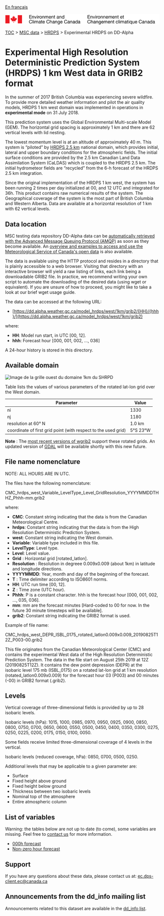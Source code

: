[En français](readme_hrdps-datamart-alpha_fr.md)

![ECCC logo](../../img_eccc-logo.png)

[TOC](../../readme_en.md) > [MSC data](../readme_en.md) > [HRDPS](readme_hrdps_en.md) > Experimental HRDPS on DD-Alpha 

# Experimental High Resolution Deterministic Prediction System (HRDPS) 1 km West data in GRIB2 format

In the summer of 2017 British Columbia was experiencing severe wildfire.  To provide more detailed weather information and pilot the air quality models, HRDPS 1 km west domain was implemented in operations in **experimental mode** on 31 July 2018. 

This prediction system uses the Global Environmental Multi-scale Model (GEM). The horizontal grid spacing is approximately 1 km and there are 62 vertical levels with lid nesting. 

The lowest momentum level is at an altitude of approximately 40 m. This system is “piloted” by [HRDPS 2.5 km](readme_hrdps_en.md) national domain, which provides initial, lateral and upper boundary conditions for the atmospheric fields.  The initial surface conditions are provided by the 2.5 km Canadian Land Data Assimilation System (CaLDAS) which is coupled to the HRDPS 2.5 km. The initial hydrometeor fields are “recycled” from the 6-h forecast of the HRDPS 2.5 km integration. 

Since the original implementation of the HRDPS 1 km west, the system has been running 2 times per day initialized at 00, and 12 UTC and integrated for 36h. This product contains raw numerical results of the system. The Geographical coverage of the system is the most part of British Columbia and Western Alberta. Data are available at a horizontal resolution of 1 km with 62 vertical levels.

## Data location

MSC testing data repository DD-Alpha data can be [automatically retrieved with the Advanced Message Queuing Protocol (AMQP)](../../msc-datamart/amqp_en.md) as soon as they become available. An [overview and examples to access and use the Meteorological Service of Canada's open data](../../usage/readme_en.md) is also available.

The data is available using the HTTP protocol and resides in a directory that is plainly accessible to a web browser. Visiting that directory with an interactive browser will yield a raw listing of links, each link being a downloadable GRIB2 file. In practice, we recommend writing your own script to automate the downloading of the desired data (using wget or equivalent). If you are unsure of how to proceed, you might like to take a look at our brief wget usage guide.

The data can be accessed at the following URL:

* [https://dd.alpha.weather.gc.ca/model_hrdps/west/1km/grib2/{HH}/{hhh}/](https://dd.alpha.weather.gc.ca/model_hrdps/west/1km/grib2)

where:

* __HH__: Model run start, in UTC [00, 12].
* __hhh__: Forecast hour [000, 001, 002, ..., 036]

A 24-hour history is stored in this directory.

## Available domain

![Image de la grille ouest du domaine 1km du SHRPD](https://collaboration.cmc.ec.gc.ca/cmc/cmos/public_doc/msc-data/nwp_hrdps/grille_hrdps1km_west.png)

Table lists the values of various parameters of the rotated lat-lon grid over the West domain.

| Parameter | Value |
| ------ | ------ |
| ni | 1330 |
| nj | 1180 | 
| resolution at 60° N | 1.0 km |
| coordinate of first grid point (with respect to the used grid) | 5°S 23°W |

__Note__ : The [most recent versions of wgrib2](https://www.cpc.ncep.noaa.gov/products/wesley/wgrib2/update_2.0.8.html) support these rotated grids. An updated version of [GDAL](https://gdal.org/) will be available shortly with this new future.

## File name nomenclature 

NOTE: ALL HOURS ARE IN UTC.

The files have the following nomenclature:

CMC_hrdps_west_Variable_LevelType_Level_GridResolution_YYYYMMDDTHHZ_Phhh-mm.grib2

where:

* __CMC__: Constant string indicating that the data is from the Canadian Meteorological Centre.
* __hrdps__: Constant string indicating that the data is from the High Resolution Deterministic Prediction System.
* __west__: Constant string indicating the West domain.
* __Variable__: Variable type included in this file.
* __LevelType__: Level type.
* __Level__: Level value.
* __Grid__ : Horizontal grid [rotated_latlon]. 
* __Resolution__ : Resolution in degreee 0.009x0.009 (about 1km) in latitude and longitude directions.
* __YYYYMMDD__: Year, month and day of the beginning of the forecast.
* __T__ : Time delimiter according to ISO8601 norms.
* __HH__: UTC run time [00, 12].
* __Z__ : Time zone (UTC hour).
* __Phhh__: P is a constant character. hhh is the forecast hour [000, 001, 002, ..., 035, 036].
* __mm__: mm are the forecast minutes [Hard-coded to 00 for now. In the future 30 minute timesteps will be available].
* __grib2__: Constant string indicating the GRIB2 format is used.

Example of file name:

CMC_hrdps_west_DEPR_ISBL_0175_rotated_latlon0.009x0.009_20190825T12Z_P003-00.grib2

This file originates from the Canadian Meteorological Center (CMC) and contains the experimental West data of the High Resolution Deterministic Prediction System. The data in the file start on August 25th 2019 at 12Z (20190825T12Z). It contains the dew point depression (DEPR) at the isobaric level 175 mb (ISBL_0175) on a rotated lat-lon grid at 1 km resolution (rotated_latlon0.009x0.009) for the forecast hour 03 (P003) and 00 minutes (-00) in GRIB2 format (.grib2).

## Levels

Vertical coverage of three-dimensional fields is provided by up to 28 isobaric levels.

Isobaric levels (hPa): 1015, 1000, 0985, 0970, 0950, 0925, 0900, 0850, 0800, 0750, 0700, 0650, 0600, 0550, 0500, 0450, 0400, 0350, 0300, 0275, 0250, 0225, 0200, 0175, 0150, 0100, 0050.

Some fields receive limited three-dimensional coverage of 4 levels in the vertical.

Isobaric levels (reduced coverage, hPa): 0850, 0700, 0500, 0250.

Additional levels that may be applicable to a given parameter are:

* Surface
* Fixed height above ground
* Fixed height below ground
* Thickness between two isobaric levels
* Nominal top of the atmosphere
* Entire atmospheric column

## List of variables

Warning: the tables below are not up to date (to come), some variables are missing. Feel free to [contact us](mailto:ec.dps-client.ec@canada.ca) for more information.

* [000h forecast](https://weather.gc.ca/grib/HRDPS_HR/HRDPS_nat_ps2p5km_P000_deterministic_e.html)
* [Non-zero hour forecast](https://weather.gc.ca/grib/HRDPS_HR/HRDPS_ps2p5km_PNONZERO_deterministic_e.html)

## Support

If you have any questions about these data, please contact us at: [ec.dps-client.ec@canada.ca](mailto:ec.dps-client.ec@canada.ca)

## Announcements from the dd_info mailing list 

Announcements related to this dataset are available in the [dd_info list](https://lists.ec.gc.ca/cgi-bin/mailman/listinfo/dd_info).


